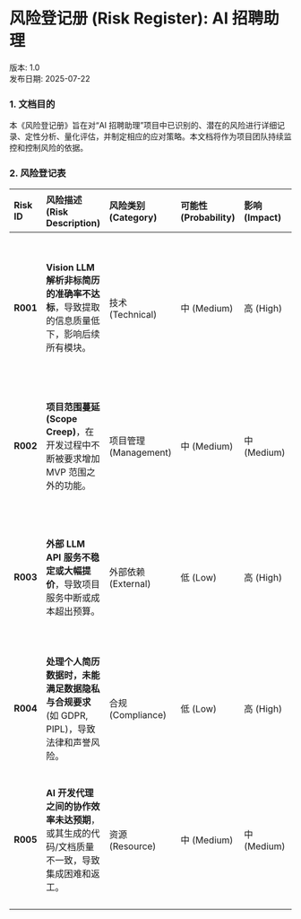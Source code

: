 # **风险登记册 (Risk Register): AI 招聘助理**

版本: 1.0  
发布日期: 2025-07-22

### **1\. 文档目的**

本《风险登记册》旨在对“AI 招聘助理”项目中已识别的、潜在的风险进行详细记录、定性分析、量化评估，并制定相应的应对策略。本文档将作为项目团队持续监控和控制风险的依据。

### **2\. 风险登记表**

| Risk ID | 风险描述 (Risk Description) | 风险类别 (Category) | 可能性 (Probability) | 影响 (Impact) | 风险等级 (Level) | 应对策略 (Strategy) | 具体应对措施 (Action Plan) | 风险负责人 (Owner) | 状态 (Status) |
| :---- | :---- | :---- | :---- | :---- | :---- | :---- | :---- | :---- | :---- |
| **R001** | **Vision LLM 解析非标简历的准确率不达标**，导致提取的信息质量低下，影响后续所有模块。 | 技术 (Technical) | 中 (Medium) | 高 (High) | **高 (High)** | 减轻 (Mitigate) | 1\. **PoC优先**: 在 Sprint-01 阶段，对至少 3 种不同版式、复杂度的简历进行解析测试，量化准确率。\<br\>2. **备选方案**: 准备传统的 OCR \+ 正则表达式/NLP 模型作为备选解析方案。\<br\>3. **Prompt优化**: 持续迭代用于解析的 Prompt，加入更多结构化指令。 | Claude Code (AI 开发者) | Open |
| **R002** | **项目范围蔓延 (Scope Creep)**，在开发过程中不断被要求增加 MVP 范围之外的功能。 | 项目管理 (Management) | 中 (Medium) | 中 (Medium) | **中 (Medium)** | 规避 (Avoid) | 1\. **基线冻结**: 严格遵循已批准的《项目范围说明书》作为范围基线。\<br\>2. **变更控制**: 建立正式的变更请求流程，所有范围变更需经项目发起人审批。\<br\>3. **定期重申**: 在每次 Sprint 规划会议上重申 MVP 范围。 | Gemini (AI 项目经理) | Open |
| **R003** | **外部 LLM API 服务不稳定或大幅提价**，导致项目服务中断或成本超出预算。 | 外部依赖 (External) | 低 (Low) | 高 (High) | **中 (Medium)** | 减轻 (Mitigate) | 1\. **设计适配层**: 在系统设计中，将 LLM 调用封装在独立的适配器层，便于快速切换不同的模型供应商。\<br\>2. **监控与告警**: 设置对 API 延迟和错误率的监控告警。\<br\>3. **成本预算**: 在成本计划中为 API 调用设置明确的预算和用量告警阈值。 | Gemini (AI 项目经理) | Open |
| **R004** | **处理个人简历数据时，未能满足数据隐私与合规要求** (如 GDPR, PIPL)，导致法律和声誉风险。 | 合规 (Compliance) | 低 (Low) | 高 (High) | **中 (Medium)** | 减轻 (Mitigate) | 1\. **设计即合规**: 严格执行 Detailed Design v2.0 中定义的合规嵌入点（数据加密、审计日志等）。\<br\>2. **数据匿名化**: 在非必要环节，对敏感个人信息进行脱敏处理。\<br\>3. **明确告知**: 在 UI 界面明确告知用户数据处理政策。 | Codex CLI (AI 开发者) | Open |
| **R005** | **AI 开发代理之间的协作效率未达预期**，或其生成的代码/文档质量不一致，导致集成困难和返工。 | 资源 (Resource) | 中 (Medium) | 中 (Medium) | **中 (Medium)** | 减轻 (Mitigate) | 1\. **明确契约**: 严格执行“契约驱动开发”，所有模块间交互依赖预定义的 Schema。\<br\>2. **强制代码审查**: 坚持 AI 代理间的交叉 Code Review 流程。\<br\>3. **持续监督**: 项目经理持续监控 AGENT\_DIALOGUE.md，及时发现协作问题。 | Gemini (AI 项目经理) | Open |

